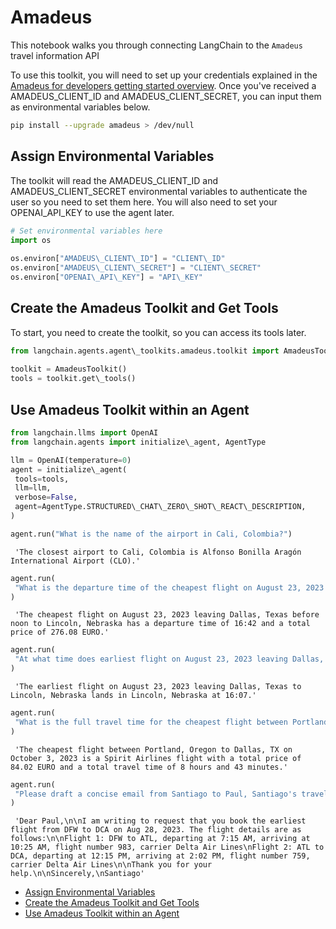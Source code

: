 # Amadeus

This notebook walks you through connecting LangChain to the `Amadeus` travel information API

To use this toolkit, you will need to set up your credentials explained in the [Amadeus for developers getting started overview](https://developers.amadeus.com/get-started/get-started-with-self-service-apis-335). Once you've received a AMADEUS_CLIENT_ID and AMADEUS_CLIENT_SECRET, you can input them as environmental variables below.

```bash
pip install --upgrade amadeus > /dev/null  

```

## Assign Environmental Variables[​](#assign-environmental-variables "Direct link to Assign Environmental Variables")

The toolkit will read the AMADEUS_CLIENT_ID and AMADEUS_CLIENT_SECRET environmental variables to authenticate the user so you need to set them here. You will also need to set your OPENAI_API_KEY to use the agent later.

```python
# Set environmental variables here  
import os  
  
os.environ["AMADEUS\_CLIENT\_ID"] = "CLIENT\_ID"  
os.environ["AMADEUS\_CLIENT\_SECRET"] = "CLIENT\_SECRET"  
os.environ["OPENAI\_API\_KEY"] = "API\_KEY"  

```

## Create the Amadeus Toolkit and Get Tools[​](#create-the-amadeus-toolkit-and-get-tools "Direct link to Create the Amadeus Toolkit and Get Tools")

To start, you need to create the toolkit, so you can access its tools later.

```python
from langchain.agents.agent\_toolkits.amadeus.toolkit import AmadeusToolkit  
  
toolkit = AmadeusToolkit()  
tools = toolkit.get\_tools()  

```

## Use Amadeus Toolkit within an Agent[​](#use-amadeus-toolkit-within-an-agent "Direct link to Use Amadeus Toolkit within an Agent")

```python
from langchain.llms import OpenAI  
from langchain.agents import initialize\_agent, AgentType  

```

```python
llm = OpenAI(temperature=0)  
agent = initialize\_agent(  
 tools=tools,  
 llm=llm,  
 verbose=False,  
 agent=AgentType.STRUCTURED\_CHAT\_ZERO\_SHOT\_REACT\_DESCRIPTION,  
)  

```

```python
agent.run("What is the name of the airport in Cali, Colombia?")  

```

```text
 'The closest airport to Cali, Colombia is Alfonso Bonilla Aragón International Airport (CLO).'  

```

```python
agent.run(  
 "What is the departure time of the cheapest flight on August 23, 2023 leaving Dallas, Texas before noon to Lincoln, Nebraska?"  
)  

```

```text
 'The cheapest flight on August 23, 2023 leaving Dallas, Texas before noon to Lincoln, Nebraska has a departure time of 16:42 and a total price of 276.08 EURO.'  

```

```python
agent.run(  
 "At what time does earliest flight on August 23, 2023 leaving Dallas, Texas to Lincoln, Nebraska land in Nebraska?"  
)  

```

```text
 'The earliest flight on August 23, 2023 leaving Dallas, Texas to Lincoln, Nebraska lands in Lincoln, Nebraska at 16:07.'  

```

```python
agent.run(  
 "What is the full travel time for the cheapest flight between Portland, Oregon to Dallas, TX on October 3, 2023?"  
)  

```

```text
 'The cheapest flight between Portland, Oregon to Dallas, TX on October 3, 2023 is a Spirit Airlines flight with a total price of 84.02 EURO and a total travel time of 8 hours and 43 minutes.'  

```

```python
agent.run(  
 "Please draft a concise email from Santiago to Paul, Santiago's travel agent, asking him to book the earliest flight from DFW to DCA on Aug 28, 2023. Include all flight details in the email."  
)  

```

```text
 'Dear Paul,\n\nI am writing to request that you book the earliest flight from DFW to DCA on Aug 28, 2023. The flight details are as follows:\n\nFlight 1: DFW to ATL, departing at 7:15 AM, arriving at 10:25 AM, flight number 983, carrier Delta Air Lines\nFlight 2: ATL to DCA, departing at 12:15 PM, arriving at 2:02 PM, flight number 759, carrier Delta Air Lines\n\nThank you for your help.\n\nSincerely,\nSantiago'  

```

- [Assign Environmental Variables](#assign-environmental-variables)
- [Create the Amadeus Toolkit and Get Tools](#create-the-amadeus-toolkit-and-get-tools)
- [Use Amadeus Toolkit within an Agent](#use-amadeus-toolkit-within-an-agent)
